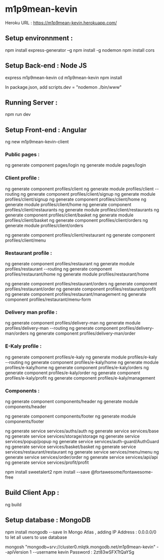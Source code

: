 # m1p9mean-kevin
Heroku URL : https://m1p9mean-kevin.herokuapp.com/

## Setup environnment :
npm install express-generator –g
npm install -g nodemon
npm install cors

## Setup Back-end : Node JS
express m1p9mean-kevin
cd m1p9mean-kevin
npm install

In package.json, add scripts.dev = "nodemon ./bin/www"

## Running Server :
npm run dev

## Setup Front-end : Angular
ng new m1p9mean-kevin-client

### Public pages :
ng generate component pages/login
ng generate module pages/login

### Client profile :
ng generate component profiles/client
ng generate module profiles/client --routing
ng generate component profiles/client/signup
ng generate module profiles/client/signup
ng generate component profiles/client/home
ng generate module profiles/client/home
ng generate component profiles/client/restaurants
ng generate module profiles/client/restaurants
ng generate component profiles/client/basket
ng generate module profiles/client/basket
ng generate component profiles/client/orders
ng generate module profiles/client/orders

ng generate component profiles/client/restaurant
ng generate component profiles/client/menu

### Restaurant profile :
ng generate component profiles/restaurant
ng generate module profiles/restaurant --routing
ng generate component profiles/restaurant/home
ng generate module profiles/restaurant/home

ng generate component profiles/restaurant/orders
ng generate component profiles/restaurant/order
ng generate component profiles/restaurant/profit
ng generate component profiles/restaurant/management
ng generate component profiles/restaurant/menu-form




### Delivery man profile :
ng generate component profiles/delivery-man
ng generate module profiles/delivery-man --routing
ng generate component profiles/delivery-man/orders
ng generate component profiles/delivery-man/order


### E-Kaly profile :
ng generate component profiles/e-kaly
ng generate module profiles/e-kaly --routing
ng generate component profiles/e-kaly/home
ng generate module profiles/e-kaly/home
ng generate component profiles/e-kaly/orders
ng generate component profiles/e-kaly/order
ng generate component profiles/e-kaly/profit
ng generate component profiles/e-kaly/management
### Components :
ng generate component components/header
ng generate module components/header

ng generate component components/footer
ng generate module components/footer



ng generate service services/auths/auth
ng generate service services/base
ng generate service services/storage/storage
ng generate service services/popup/popup
ng generate service services/auth-guard/AuthGuard
ng generate service services/basket/basket
ng generate service services/restaurant/restaurant
ng generate service services/menu/menu
ng generate service services/order/order
ng generate service services/api/api
ng generate service services/profit/profit





npm install sweetalert2
npm install --save @fortawesome/fontawesome-free

## Build Client App :
ng build

## Setup database : MongoDB
npm install mongodb --save
In Mongo Atlas , adding IP Address : 0.0.0.0/0 to let all users to use database

mongosh "mongodb+srv://cluster0.mlqtk.mongodb.net/m1p9mean-kevin" --apiVersion 1 --username kevin
Password : 2zt83wSFXTtQaYSg